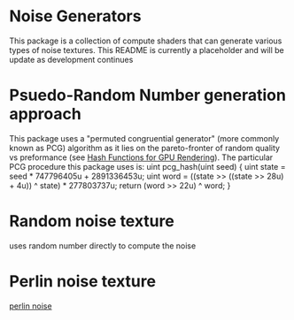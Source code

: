 # Noise Generators
This package is a collection of compute shaders that can generate various types of noise textures. This README is currently a placeholder and will be update as development continues

# Psuedo-Random Number generation approach

This package uses a "permuted congruential generator" (more commonly known as PCG) algorithm  as it lies on the pareto-fronter of random quality vs preformance (see [Hash Functions for GPU Rendering](https://jcgt.org/published/0009/03/02/)). The particular PCG procedure this package uses is: 
    uint pcg_hash(uint seed) {
        uint state = seed * 747796405u + 2891336453u;
        uint word = ((state >> ((state >> 28u) + 4u)) ^ state) * 277803737u;
        return (word >> 22u) ^ word;
    } 

# Random noise texture

uses random number directly to compute the noise

# Perlin noise texture
[perlin noise](https://en.wikipedia.org/wiki/Perlin_noise)